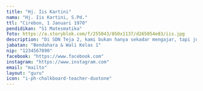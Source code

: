 ```yaml
---
title: "Hj. Iis Kartini"
nama: "Hj. Iis Kartini, S.Pd."
ttl: "Cirebon, 1 Januari 1970"
pendidikan: "S1 Matesmatika"
foto: https://a.storyblok.com/f/255043/850x1137/d265054e83/iis.jpg
description: "Di SDN Teja 2, kami bukan hanya sekadar mengajar, tapi juga membentuk karakter untuk masa depan yang cerah."
jabatan: "Bendahara & Wali Kelas 1"
nip: "1234567890"
facebook: "https://www.facebook.com"
instagram: "https://www.instagram.com"
email: "mailto"
layout: "guru"
icon: "i-ph-chalkboard-teacher-duotone"
---
```

